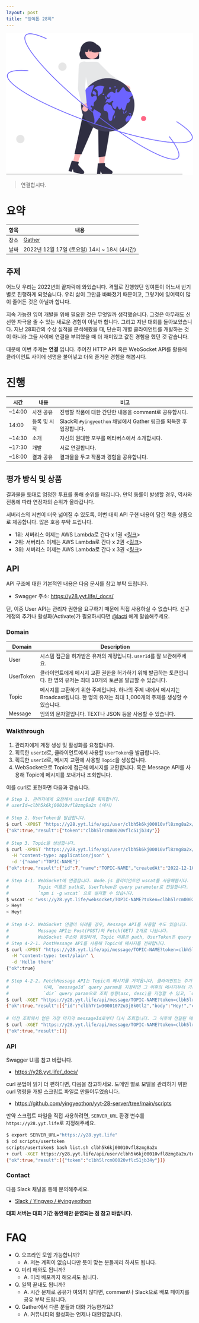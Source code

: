 ```yaml
---
layout: post
title: "잉여톤 28회"
---
```


![Connected](/images/28/undraw_the_world_is_mine_re_j5cr.svg)

> 연결합시다.

# 요약

| 항목 | 내용                                          |
| ---- | --------------------------------------------- |
| 장소 | [Gather](https://www.gather.town/)            |
| 날짜 | 2022년 12월 17일 (토요일) 14시 ~ 18시 (4시간) |

## 주제

어느덧 우리는 2022년의 끝자락에 와있습니다. 격월로 진행했던 잉여톤이 어느새 반기별로 진행하게 되었습니다. 우리 삶이 그만큼 바빠졌기 때문이고, 그렇기에 잉여력이 많이 줄어든 것은 아닐까 합니다.

지속 가능한 잉여 개발을 위해 필요한 것은 무엇일까 생각했습니다. 그것은 아무래도 신선한 자극을 줄 수 있는 새로운 경험이 아닐까 합니다. 그리고 지난 대회를 돌아보았습니다. 지난 28회간의 수상 실적을 분석해봤을 때, 단순히 개별 클라이언트를 개발하는 것이 아니라 그들 사이에 연결을 부여했을 때 더 재미있고 값진 경험을 했던 것 같습니다.

때문에 이번 주제는 **연결** 입니다. 주어진 HTTP API 혹은 WebSocket API를 활용해 클라이언트 사이에 생명을 불어넣고 더욱 즐거운 경험을 해봅시다.

# 진행

| 시간   | 내용         | 비고                                                                |
| ------ | ------------ | ------------------------------------------------------------------- |
| ~14:00 | 사전 공유    | 진행할 작품에 대한 간단한 내용을 comment로 공유합시다.              |
| 14:00  | 등록 및 시작 | Slack의 `#yingyeothon` 채널에서 Gather 링크를 획득한 후 입장합니다. |
| ~14:30 | 소개         | 자신의 원대한 포부를 메타버스에서 소개합시다.                       |
| ~17:30 | 개발         | 서로 연결합니다.                                                    |
| ~18:00 | 결과 공유    | 결과물을 두고 작품과 경험을 공유합니다.                             |

## 평가 방식 및 상품

결과물을 토대로 엄정한 투표를 통해 순위를 매깁니다. 만약 동률이 발생할 경우, 역사와 전통에 따라 연장자의 순위가 올라갑니다.

서버리스의 저변이 더욱 넓어질 수 있도록, 이번 대회 API 구현 내용이 담긴 책을 상품으로 제공합니다. 많은 호응 부탁 드립니다.

- 1위: 서버리스 이제는 AWS Lambda로 간다 x 1권 <[링크](https://www.aladin.co.kr/shop/wproduct.aspx?ItemId=304769362)>
- 2위: 서버리스 이제는 AWS Lambda로 간다 x 2권 <[링크](https://www.aladin.co.kr/shop/wproduct.aspx?ItemId=304769362)>
- 3위: 서버리스 이제는 AWS Lambda로 간다 x 3권 <[링크](https://www.aladin.co.kr/shop/wproduct.aspx?ItemId=304769362)>

## API

API 구조에 대한 기본적인 내용은 다음 문서를 참고 부탁 드립니다.

- Swagger 주소: <https://y28.yyt.life/_docs/>

단, 이중 User API는 관리자 권한을 요구하기 때문에 직접 사용하실 수 없습니다. 신규 계정의 추가나 활성화(Activate)가 필요하시다면 [@lacti](https://github.com/lacti/) 에게 말씀해주세요.

### Domain

| Domain    | Description                                                                                                                              |
| --------- | ---------------------------------------------------------------------------------------------------------------------------------------- |
| User      | 시스템 접근을 허가받은 유저의 계정입니다. `userId`를 잘 보관해주세요.                                                                    |
| UserToken | 클라이언트에게 메시지 교환 권한을 허가하기 위해 발급하는 토큰입니다. 한 명의 유저는 최대 10개의 토큰을 발급할 수 있습니다.               |
| Topic     | 메시지를 교환하기 위한 주제입니다. 하나의 주제 내에서 메시지는 Broadcast됩니다. 한 명의 유저는 최대 1,000개의 주제를 생성할 수 있습니다. |
| Message   | 임의의 문자열입니다. TEXT나 JSON 등을 사용할 수 있습니다.                                                                                |

### Walkthrough

1. 관리자에게 계정 생성 및 활성화를 요청합니다.
2. 획득한 `userId`로, 클라이언트에서 사용할 `UserToken`을 발급합니다.
3. 획득한 `userId`로, 메시지 교환에 사용할 `Topic`을 생성합니다.
4. WebSocket으로 Topic에 접근해 메시지를 교환합니다. 혹은 Message API를 사용해 Topic에 메시지를 보내거나 조회합니다.

이를 curl로 표현하면 다음과 같습니다.

```bash
# Step 1. 관리자에게 요청해서 userId를 획득합니다.
# userId=clbh5k6kj00010vfl8zmg8a2x (예시)

# Step 2. UserToken을 발급합니다.
$ curl -XPOST "https://y28.yyt.life/api/user/clbh5k6kj00010vfl8zmg8a2x/token"
{"ok":true,"result":{"token":"clbh5lrcm00020vflc51jb34y"}}

# Step 3. Topic을 생성합니다.
$ curl -XPOST "https://y28.yyt.life/api/user/clbh5k6kj00010vfl8zmg8a2x/topic" \
  -H "content-type: application/json" \
  -d '{"name":"TOPIC-NAME"}'
{"ok":true,"result":{"id":7,"name":"TOPIC-NAME","createdAt":"2022-12-10 08:46:50"}}

# Step 4-1. WebSocket에 연결합니다. Node.js 클라이언트인 wscat를 사용해봅시다.
#           Topic 이름은 path로, UserToken은 query parameter로 전달합니다.
#           `npm i -g wscat` 으로 설치할 수 있습니다.
$ wscat -c "wss://y28.yyt.life/websocket/TOPIC-NAME?token=clbh5lrcm00020vflc51jb34y"
> Hey!
< Hey!

# Step 4-2. WebSocket 연결이 어려울 경우, Message API를 사용할 수도 있습니다.
#           Message API는 Post(POST)와 Fetch(GET) 2개로 나뉩니다.
#           WebSocket 주소와 동일하게, Topic 이름은 path, UserToken은 query param입니다.
# Step 4-2-1. PostMessage API를 사용해 Topic에 메시지를 전파합니다.
$ curl -XPOST "https://y28.yyt.life/api/message/TOPIC-NAME?token=clbh5lrcm00020vflc51jb34y" \
  -H "content-type: text/plain" \
  -d 'Hello there'
{"ok":true}

# Step 4-2-2. FetchMessage API는 Topic의 메시지를 가져옵니다. 클라이언트는 주기적으로 polling해야 합니다.
#             이때, `messageId` query param을 지정하면 그 이후의 메시지부터 가져올 수 있습니다.
#             `dir` query param으로 조회 방향(asc, desc)을 지정할 수 있고, `count`로 가져올 메시지 수를 지정할 수 있습니다.
$ curl -XGET "https://y28.yyt.life/api/message/TOPIC-NAME?token=clbh5lrcm00020vflc51jb34y"
{"ok":true,"result":[{"id":"clbh7r1w30001072u3j8k0tl2","body":"Hey!","createdAt":"2022-12-10 00:43:16"},{"id":"clbh7r4pw0002072u9x5i3owo","body":"Hello there","createdAt":"2022-12-10 00:43:19"}]}

# 이전 조회에서 얻은 가장 마지막 messageId로부터 다시 조회합니다. 그 이후에 전달된 메시지가 없다면 빈 배열이 반환됩니다.
$ curl -XGET "https://y28.yyt.life/api/message/TOPIC-NAME?token=clbh5lrcm00020vflc51jb34y&messageId=clbh7r4pw0002072u9x5i3owo"
{"ok":true,"result":[]}
```

### API

Swagger UI를 참고 바랍니다.

- <https://y28.yyt.life/_docs/>

curl 문법이 읽기 더 편하다면, 다음을 참고하세요. 도메인 별로 모델을 관리하기 위한 curl 명령을 개별 스크립트 파일로 만들어두었습니다.

- <https://github.com/yingyeothon/yyt-28-server/tree/main/scripts>

만약 스크립트 파일을 직접 사용하려면, `SERVER_URL` 환경 변수를 `https://y28.yyt.life`로 지정해주세요.

```bash
$ export SERVER_URL="https://y28.yyt.life"
$ cd scripts/usertoken
scripts/usertoken$ bash list.sh clbh5k6kj00010vfl8zmg8a2x
+ curl -XGET https://y28.yyt.life/api/user/clbh5k6kj00010vfl8zmg8a2x/token
{"ok":true,"result":[{"token":"clbh5lrcm00020vflc51jb34y"}]}
```

### Contact

다음 Slack 채널을 통해 문의해주세요.

- [Slack / Yingyeo / #yingyeothon](https://yingyeo.slack.com/archives/CKVC3819C)

**대회 서버는 대회 기간 동안에만 운영되는 점 참고 바랍니다.**

# FAQ

- Q. 오프라인 모임 가능합니까?
  - A. 저는 계획이 없습니다만 뜻이 맞는 분들끼리 하셔도 됩니다.
- Q. 미리 해와도 됩니까?
  - A. 미리 배포까지 해오셔도 됩니다.
- Q. 일찍 끝내도 됩니까?
  - A. 시간 문제로 공유가 여의치 않다면, comment나 Slack으로 배포 페이지를 공유 부탁 드립니다.
- Q. Gather에서 다른 분들과 대화 가능한가요?
  - A. 커뮤니티의 활성화는 언제나 대환영입니다.
